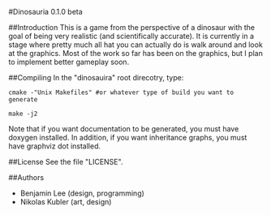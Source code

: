 #Dinosauria 0.1.0 beta

##Introduction
This is a game from the perspective of a dinosaur with the goal of being very realistic (and scientifically accurate). It is currently in a stage where pretty much all hat you can actually do is walk around and look at the graphics. Most of the work so far has been on the graphics, but I plan to implement better gameplay soon.

##Compiling
In the "dinosauira" root direcotry, type:
```
cmake -"Unix Makefiles" #or whatever type of build you want to generate

make -j2
```
Note that if you want documentation to be generated, you must have doxygen installed. In addition, if you want inheritance graphs, you must have graphviz dot installed.
  
##License
See the file "LICENSE".
  
##Authors
 - Benjamin Lee (design, programming)
 - Nikolas Kubler (art, design)